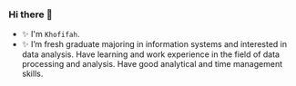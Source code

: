 ### Hi there 👋

<!--
**kszhss/kszhss** is a ✨ _special_ ✨ repository because its `README.md` (this file) appears on your GitHub profile.

Here are some ideas to get you started:

- 🔭 I’m currently working on ...
- 🌱 I’m currently learning ...
- 👯 I’m looking to collaborate on ...
- 🤔 I’m looking for help with ...
- 💬 Ask me about ...
- 📫 How to reach me: ...
- 😄 Pronouns: ...
- ⚡ Fun fact: ...
-->

- ✨ I'm `Khofifah`. 
- ✨ I’m fresh graduate majoring in information systems and interested in data analysis. Have learning and
work experience in the field of data processing and analysis. Have good analytical and time management
skills.

